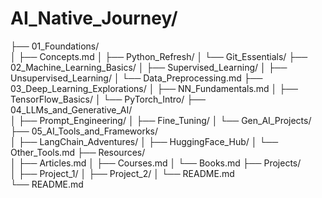 # AI_Native_Journey/
├── 01_Foundations/              
│   ├── Concepts.md
│   ├── Python_Refresh/
│   └── Git_Essentials/
├── 02_Machine_Learning_Basics/ 
│   ├── Supervised_Learning/
│   ├── Unsupervised_Learning/
│   └── Data_Preprocessing.md
├── 03_Deep_Learning_Explorations/ 
│   ├── NN_Fundamentals.md
│   ├── TensorFlow_Basics/
│   └── PyTorch_Intro/
├── 04_LLMs_and_Generative_AI/   
│   ├── Prompt_Engineering/
│   ├── Fine_Tuning/
│   └── Gen_AI_Projects/
├── 05_AI_Tools_and_Frameworks/  
│   ├── LangChain_Adventures/
│   ├── HuggingFace_Hub/
│   └── Other_Tools.md
├── Resources/                   
│   ├── Articles.md
│   ├── Courses.md
│   └── Books.md
├── Projects/                    
│   ├── Project_1/
│   ├── Project_2/
│   └── README.md              
└── README.md 